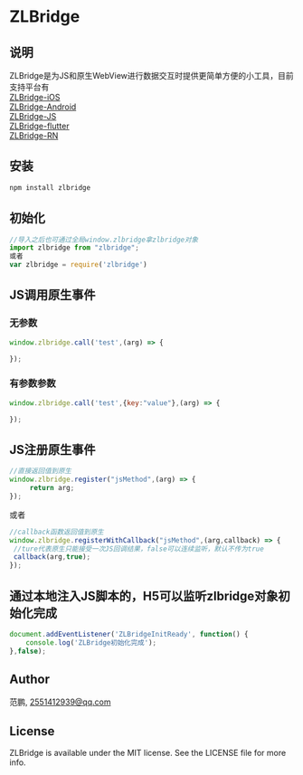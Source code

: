 # ZLBridge
## 说明
ZLBridge是为JS和原生WebView进行数据交互时提供更简单方便的小工具，目前支持平台有
<br/>[ZLBridge-iOS](https://github.com/FPJack/ZLBridge-iOS)
<br/>[ZLBridge-Android](https://github.com/FPJack/ZLBridge-Android)
<br/>[ZLBridge-JS](https://github.com/FPJack/ZLBridge-JS)
<br/>[ZLBridge-flutter](https://github.com/FPJack/ZLBridge-flutter)
<br/>[ZLBridge-RN](https://github.com/FPJack/ZLBridge-RN)

## 安装

```ruby
npm install zlbridge 
```
## 初始化
```JavaScript
//导入之后也可通过全局window.zlbridge拿zlbridge对象
import zlbridge from "zlbridge";
或者
var zlbridge = require('zlbridge')
```
## JS调用原生事件

### 无参数
```JavaScript
window.zlbridge.call('test',(arg) => {

});
```
### 有参数参数
```JavaScript
window.zlbridge.call('test',{key:"value"},(arg) => {

});
```

## JS注册原生事件
```JavaScript
//直接返回值到原生
window.zlbridge.register("jsMethod",(arg) => {
     return arg;
});
 ```
 或者
 ```JavaScript
 //callback函数返回值到原生
window.zlbridge.registerWithCallback("jsMethod",(arg,callback) => {
  //ture代表原生只能接受一次JS回调结果，false可以连续监听，默认不传为true
  callback(arg,true);
});
  ```

## 通过本地注入JS脚本的，H5可以监听zlbridge对象初始化完成
```JavaScript
document.addEventListener('ZLBridgeInitReady', function() {
    console.log('ZLBridge初始化完成');
},false);
  ```

## Author

范鹏, 2551412939@qq.com



## License

ZLBridge is available under the MIT license. See the LICENSE file for more info.
